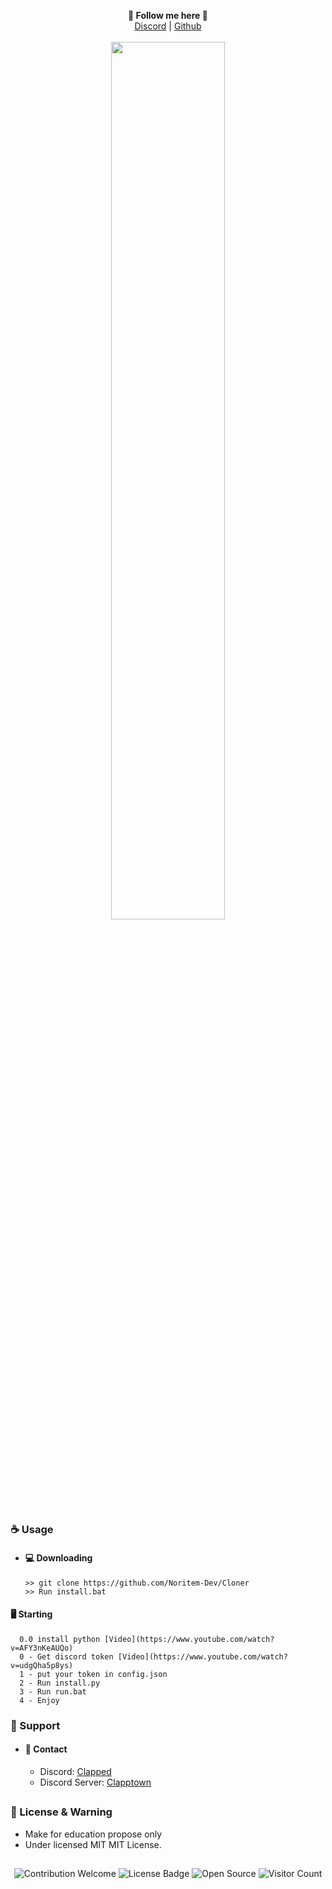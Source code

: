 <p align='center'>
  <b>🦊 Follow me here 🦊</b><br>  
  <a href="https://discord.gg/toolstown">Discord</a> |
  <a href="https://github.com/noritem-dev">Github</a><br><br>
  <img src="https://cdn.discordapp.com/attachments/971147952464752643/983091260648718346/Screenshot_2022-06-05_213331.png" style="width: 60%">
</p>

##  


### ☕ Usage  
- #### 💻 Downloading
     ```
    >> git clone https://github.com/Noritem-Dev/Cloner
    >> Run install.bat
    ```
#### 🖥️ Starting
      0.0 install python [Video](https://www.youtube.com/watch?v=AFY3nKeAUQo)
      0 - Get discord token [Video](https://www.youtube.com/watch?v=udgQha5p8ys)  
      1 - put your token in config.json
      2 - Run install.py
      3 - Run run.bat
      4 - Enjoy


### 🧰 Support
- #### 📧 Contact
     - Discord: [Clapped](https://discord.com/users/1100896781778300969)
     - Discord Server: [Clapptown](https://discord.gg/V3qgAvgm9m)

##  

### 📜 License & Warning
- Make for education propose only
- Under licensed MIT MIT License.

##  

<p align="center">
  <img src="https://img.shields.io/badge/contributions-welcome-brightgreen.svg?style=flat" alt="Contribution Welcome">
  <img src="https://img.shields.io/badge/License-GPLv3-blue.svg" alt="License Badge">
  <img src="https://badges.frapsoft.com/os/v3/open-source.svg?v=103" alt="Open Source">
  <img src="https://visitor-badge.laobi.icu/badge?page_id=Noritem-Dev.Cloner" alt="Visitor Count">
</p>